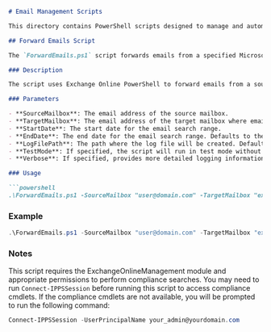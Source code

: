 ```markdown
# Email Management Scripts

This directory contains PowerShell scripts designed to manage and automate email tasks in Microsoft 365.

## Forward Emails Script

The `ForwardEmails.ps1` script forwards emails from a specified Microsoft 365 mailbox to another mailbox based on a date range. It is designed for forwarding emails to external (third-party) mailboxes.

### Description

The script uses Exchange Online PowerShell to forward emails from a source mailbox to a target mailbox within a specified date range. It utilizes the Compliance Search feature for email discovery and forwarding.

### Parameters

- **SourceMailbox**: The email address of the source mailbox.
- **TargetMailbox**: The email address of the target mailbox where emails will be forwarded.
- **StartDate**: The start date for the email search range.
- **EndDate**: The end date for the email search range. Defaults to the current date if not specified.
- **LogFilePath**: The path where the log file will be created. Defaults to "EmailForwardLog_[timestamp].txt" in the current directory.
- **TestMode**: If specified, the script will run in test mode without actually forwarding any emails.
- **Verbose**: If specified, provides more detailed logging information.

### Usage

```powershell
.\ForwardEmails.ps1 -SourceMailbox "user@domain.com" -TargetMailbox "external@example.com" -StartDate "06/01/2024" -EndDate "06/30/2024" -TestMode -Verbose
```

### Example

```powershell
.\ForwardEmails.ps1 -SourceMailbox "user@domain.com" -TargetMailbox "external@example.com" -StartDate "06/01/2024" -EndDate "06/30/2024" -TestMode -Verbose
```

### Notes

This script requires the ExchangeOnlineManagement module and appropriate permissions to perform compliance searches. You may need to run `Connect-IPPSSession` before running this script to access compliance cmdlets. If the compliance cmdlets are not available, you will be prompted to run the following command:

```powershell
Connect-IPPSSession -UserPrincipalName your_admin@yourdomain.com
```